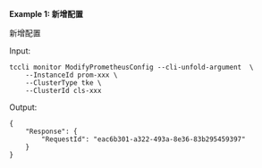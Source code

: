 **Example 1: 新增配置**

新增配置

Input: 

```
tccli monitor ModifyPrometheusConfig --cli-unfold-argument  \
    --InstanceId prom-xxx \
    --ClusterType tke \
    --ClusterId cls-xxx
```

Output: 
```
{
    "Response": {
        "RequestId": "eac6b301-a322-493a-8e36-83b295459397"
    }
}
```

